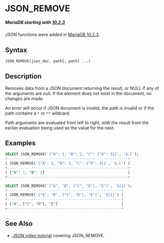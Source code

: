 # JSON_REMOVE

##### MariaDB starting with [10.2.3](/kb/en/mariadb-1023-release-notes/)

JSON functions were added in [MariaDB 10.2.3](/kb/en/mariadb-1023-release-notes/).

## Syntax

```sql
JSON_REMOVE(json_doc, path[, path] ...)
```

## Description

Removes data from a JSON document returning the result, or NULL if any of the arguments are null. If the element does not exist in the document, no changes are made.

An error will occur if JSON document is invalid, the path is invalid or if the path contains a `*` or `**` wildcard.

Path arguments are evaluated from left to right, with the result from the earlier evaluation being used as the value for the next.

## Examples

```sql
SELECT JSON_REMOVE('{"A": 1, "B": 2, "C": {"D": 3}}', '$.C');
+-------------------------------------------------------+
| JSON_REMOVE('{"A": 1, "B": 2, "C": {"D": 3}}', '$.C') |
+-------------------------------------------------------+
| {"A": 1, "B": 2}                                      |
+-------------------------------------------------------+

SELECT JSON_REMOVE('["A", "B", ["C", "D"], "E"]', '$[1]');
+----------------------------------------------------+
| JSON_REMOVE('["A", "B", ["C", "D"], "E"]', '$[1]') |
+----------------------------------------------------+
| ["A", ["C", "D"], "E"]                             |
+----------------------------------------------------+
```

## See Also

- [JSON video tutorial](https://www.youtube.com/watch?v=sLE7jPETp8g) covering JSON_REMOVE.